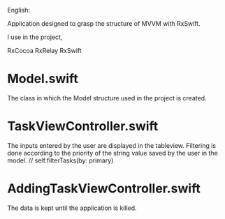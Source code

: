 English:

Application designed to grasp the structure of MVVM with RxSwift.

I use in the project,

RxCocoa
RxRelay
RxSwift


# Model.swift
The class in which the Model structure used in the project is created.


# TaskViewController.swift
The inputs entered by the user are displayed in the tableview.
Filtering is done according to the priority of the string value saved by the user in the model.   // self.filterTasks(by: primary)


# AddingTaskViewController.swift 
The data is kept until the application is killed.
